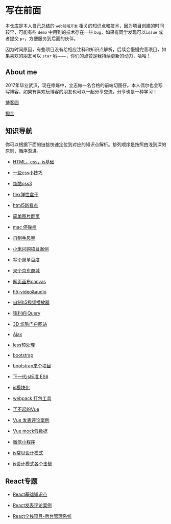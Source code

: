 # 写在前面

本仓库是本人自己总结的 `web前端开发` 相关的知识点和技术，因为项目创建的时间较早，可能有些 `demo` 中用到的技术存在一些 `bug`，如果有同学发现可以`issue` 或者提交  `pr`，方便服务到后面的伙伴。

因为时间原因，有些项目没有给相应注释和知识点解析，后续会慢慢完善项目，如果喜欢的朋友可以 `star` 哟~~~，你们的点赞是我持续更新的动力，哈哈！

## About me

2017年毕业武汉，现在修炼中，立志做一名合格的前端切图仔。本人偶尔也会写写博客，如果有喜欢玩博客的朋友也可以一起分享交流，分享也是一种学习！

<a href="https://www.cnblogs.com/dreamcc/">博客园</a>

<a href="https://juejin.im/user/5ca1d53451882543f252db97">掘金</a>

## 知识导航

你可以根据下面的链接快速定位到对应的知识点解析。排列顺序是按照由浅到深的原则，循序渐进。

* [HTML，css，js基础](https://github.com/pubdreamcc/web-study/tree/master/js%E5%92%8Ccss%E5%9F%BA%E7%A1%80%E7%BB%83%E4%B9%A0)

* [一些css小技巧](https://github.com/pubdreamcc/web-study/tree/master/js%E5%92%8Ccss%E5%9F%BA%E7%A1%80%E7%BB%83%E4%B9%A0/css%E5%AD%A6%E4%B9%A0%E4%BA%A4%E6%B5%81%E6%96%87%E6%A1%A3)

* [炫酷css3](https://github.com/pubdreamcc/web-study/tree/master/css3)

* [flex弹性盒子](https://github.com/pubdreamcc/web-study/tree/master/css3/flex%E5%B8%83%E5%B1%80)

* [html5新看点](https://github.com/pubdreamcc/web-study/tree/master/html5)

* [简单图片翻页](https://github.com/pubdreamcc/web-study/tree/master/js%E5%9B%BE%E7%89%87%E8%BD%AE%E6%92%AD%E7%BB%83%E4%B9%A0)

* [mac 停靠栏](https://github.com/pubdreamcc/web-study/blob/master/H5%E5%AE%9E%E6%88%98/mac%E5%81%9C%E9%9D%A0%E6%A0%8F.html)

* [自制手风琴](https://github.com/pubdreamcc/web-study/blob/master/%E4%BA%8C%E7%BA%A7%E8%8F%9C%E5%8D%95%E7%BB%83%E4%B9%A0/%E4%BA%8C%E7%BA%A7%E8%8F%9C%E5%8D%95.html)

* [小米闪购项目案例](https://github.com/pubdreamcc/web-study/tree/master/%E5%B0%8F%E7%B1%B3%E5%95%86%E5%9F%8E%E7%B4%A0%E6%9D%90)

* [写个简单百度](https://github.com/pubdreamcc/web-study/tree/master/%E7%99%BE%E5%BA%A6%E9%A6%96%E9%A1%B5%E9%A1%B9%E7%9B%AE%E6%A1%88%E4%BE%8B)

* [来个京东商城](https://github.com/pubdreamcc/web-study/tree/master/project-JD)

* [网页画布canvas](https://github.com/pubdreamcc/web-study/tree/master/html5/canvas)

* [h5-video&audio](https://github.com/pubdreamcc/web-study/tree/master/html5/audio%26video)

* [自制h5视频播放器](https://github.com/pubdreamcc/web-study/blob/master/html5/audio%26video/player.html)

* [锋利的jQuery](https://github.com/pubdreamcc/web-study/tree/master/jQuery)

* [3D 炫酷门户网站](https://github.com/pubdreamcc/web-study/tree/master/PC%E7%AB%AF%E8%90%A5%E9%94%80%E9%97%A8%E6%88%B7%E7%BD%91%E7%AB%99%E9%A1%B9%E7%9B%AE)

* [Ajax](https://github.com/pubdreamcc/web-study/tree/master/ajax)

* [less预处理](https://github.com/pubdreamcc/web-study/tree/master/less)

* [bootstrap](https://github.com/pubdreamcc/web-study/tree/master/bootstrap)

* [bootstrap来个项目](https://github.com/pubdreamcc/web-study/tree/master/bootstrap/college-pro)

* [下一代js标准 ES6](https://github.com/pubdreamcc/web-study/tree/master/ES6)

* [js模块化](https://github.com/pubdreamcc/web-study/tree/master/%E6%A8%A1%E5%9D%97%E5%8C%96)

* [webpack 打包工具](https://github.com/pubdreamcc/web-study/tree/master/webpack%E6%89%93%E5%8C%85%E5%B7%A5%E5%85%B7)

* [了不起的Vue](https://github.com/pubdreamcc/web-study/tree/master/Vue)

* [Vue 发表评论案例](https://github.com/pubdreamcc/web-study/tree/master/Vue%E9%A1%B9%E7%9B%AE%E5%AE%9E%E6%88%98/vueproject)

* [Vue mock假数据](https://github.com/pubdreamcc/web-study/tree/master/Vue/demo)

* [微信小程序](https://github.com/pubdreamcc/web-study/tree/master/Wechat-miniProgram)

* [js常见设计模式](https://github.com/pubdreamcc/web-study/blob/master/js%E5%B8%B8%E8%A7%81%E8%AE%BE%E8%AE%A1%E6%A8%A1%E5%BC%8F/js%E5%B8%B8%E8%A7%81%E8%AE%BE%E8%AE%A1%E6%A8%A1%E5%BC%8F.md)

* [js设计模式各个击破](https://github.com/MuYunyun/blog/tree/master/BasicSkill/%E8%AE%BE%E8%AE%A1%E6%A8%A1%E5%BC%8F)

## React专题

* [React基础知识点](https://github.com/pubdreamcc/web-study/tree/master/React%E4%B8%93%E9%A2%98/React%E5%9F%BA%E7%A1%80%E7%9F%A5%E8%AF%86)

* [React发表评论案例](https://github.com/pubdreamcc/comment-demo)

* [React全栈项目-后台管理系统](https://github.com/pubdreamcc/react-admin)

